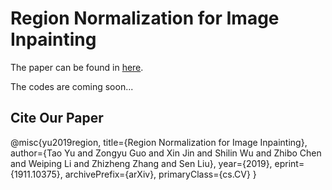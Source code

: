 # Region Normalization for Image Inpainting

The paper can be found in [here](https://arxiv.org/abs/1911.10375).

The codes are coming soon...

## Cite Our Paper

@misc{yu2019region,
    title={Region Normalization for Image Inpainting},
    author={Tao Yu and Zongyu Guo and Xin Jin and Shilin Wu and Zhibo Chen and Weiping Li and Zhizheng Zhang and Sen Liu},
    year={2019},
    eprint={1911.10375},
    archivePrefix={arXiv},
    primaryClass={cs.CV}
}
